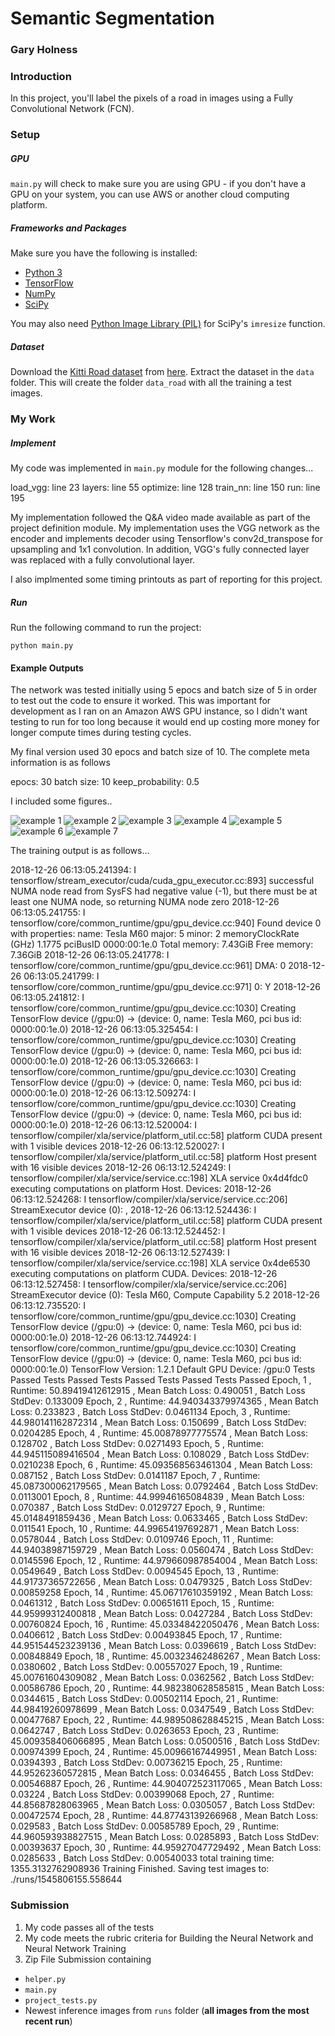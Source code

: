 # Semantic Segmentation
### Gary Holness

### Introduction
In this project, you'll label the pixels of a road in images using a Fully Convolutional Network (FCN).

### Setup
##### GPU
`main.py` will check to make sure you are using GPU - if you don't have a GPU on your system, you can use AWS or another cloud computing platform.
##### Frameworks and Packages
Make sure you have the following is installed:
 - [Python 3](https://www.python.org/)
 - [TensorFlow](https://www.tensorflow.org/)
 - [NumPy](http://www.numpy.org/)
 - [SciPy](https://www.scipy.org/)

You may also need [Python Image Library (PIL)](https://pillow.readthedocs.io/) for SciPy's `imresize` function.

##### Dataset
Download the [Kitti Road dataset](http://www.cvlibs.net/datasets/kitti/eval_road.php) from [here](http://www.cvlibs.net/download.php?file=data_road.zip).  Extract the dataset in the `data` folder.  This will create the folder `data_road` with all the training a test images.

### My Work
##### Implement
My code was implemented in `main.py` module for the following changes...

load_vgg:  line 23
layers:  line 55
optimize: line 128
train_nn: line 150
run:  line 195

My implementation followed the Q&A video made available as part of the project
definition module.  My implementation uses the VGG network as the encoder and
implements decoder using Tensorflow's conv2d_transpose for upsampling and 
1x1 convolution.   In addition, VGG's fully connected layer was replaced with
a fully convolutional layer.

I also implmented some timing printouts as part of reporting for this project.
##### Run
Run the following command to run the project:
```
python main.py
```

#### Example Outputs
The network was tested initially using 5 epocs and batch size of 5 in order to test
out the code to ensure it worked. This was important for development as I ran on
an Amazon AWS GPU instance, so I didn't want testing to run for too long because
it would end up costing more money for longer compute times during testing cycles.

My final version used 30 epocs and batch size of 10.  The complete meta information
is as follows

epocs: 30
batch size:  10
keep_probability:  0.5

I included some figures..

![example 1](example1.png)
![example 2](example2.png)
![example 3](example3.png)
![example 4](example4.png)
![example 5](example5.png)
![example 6](example6.png)
![example 7](example7.png)

The training output is as follows...

2018-12-26 06:13:05.241394: I tensorflow/stream_executor/cuda/cuda_gpu_executor.cc:893] successful NUMA node read from SysFS had negative value (-1), but there must be at least one NUMA node, so returning NUMA node zero
2018-12-26 06:13:05.241755: I tensorflow/core/common_runtime/gpu/gpu_device.cc:940] Found device 0 with properties:
name: Tesla M60
major: 5 minor: 2 memoryClockRate (GHz) 1.1775
pciBusID 0000:00:1e.0
Total memory: 7.43GiB
Free memory: 7.36GiB
2018-12-26 06:13:05.241778: I tensorflow/core/common_runtime/gpu/gpu_device.cc:961] DMA: 0
2018-12-26 06:13:05.241799: I tensorflow/core/common_runtime/gpu/gpu_device.cc:971] 0:   Y
2018-12-26 06:13:05.241812: I tensorflow/core/common_runtime/gpu/gpu_device.cc:1030] Creating TensorFlow device (/gpu:0) -> (device: 0, name: Tesla M60, pci bus id: 0000:00:1e.0)
2018-12-26 06:13:05.325454: I tensorflow/core/common_runtime/gpu/gpu_device.cc:1030] Creating TensorFlow device (/gpu:0) -> (device: 0, name: Tesla M60, pci bus id: 0000:00:1e.0)
2018-12-26 06:13:05.326663: I tensorflow/core/common_runtime/gpu/gpu_device.cc:1030] Creating TensorFlow device (/gpu:0) -> (device: 0, name: Tesla M60, pci bus id: 0000:00:1e.0)
2018-12-26 06:13:12.509274: I tensorflow/core/common_runtime/gpu/gpu_device.cc:1030] Creating TensorFlow device (/gpu:0) -> (device: 0, name: Tesla M60, pci bus id: 0000:00:1e.0)
2018-12-26 06:13:12.520004: I tensorflow/compiler/xla/service/platform_util.cc:58] platform CUDA present with 1 visible devices
2018-12-26 06:13:12.520027: I tensorflow/compiler/xla/service/platform_util.cc:58] platform Host present with 16 visible devices
2018-12-26 06:13:12.524249: I tensorflow/compiler/xla/service/service.cc:198] XLA service 0x4d4fdc0 executing computations on platform Host. Devices:
2018-12-26 06:13:12.524268: I tensorflow/compiler/xla/service/service.cc:206]   StreamExecutor device (0): <undefined>, <undefined>
2018-12-26 06:13:12.524436: I tensorflow/compiler/xla/service/platform_util.cc:58] platform CUDA present with 1 visible devices
2018-12-26 06:13:12.524452: I tensorflow/compiler/xla/service/platform_util.cc:58] platform Host present with 16 visible devices
2018-12-26 06:13:12.527439: I tensorflow/compiler/xla/service/service.cc:198] XLA service 0x4de6530 executing computations on platform CUDA. Devices:
2018-12-26 06:13:12.527458: I tensorflow/compiler/xla/service/service.cc:206]   StreamExecutor device (0): Tesla M60, Compute Capability 5.2
2018-12-26 06:13:12.735520: I tensorflow/core/common_runtime/gpu/gpu_device.cc:1030] Creating TensorFlow device (/gpu:0) -> (device: 0, name: Tesla M60, pci bus id: 0000:00:1e.0)
2018-12-26 06:13:12.744924: I tensorflow/core/common_runtime/gpu/gpu_device.cc:1030] Creating TensorFlow device (/gpu:0) -> (device: 0, name: Tesla M60, pci bus id: 0000:00:1e.0)
TensorFlow Version: 1.2.1
Default GPU Device: /gpu:0
Tests Passed
Tests Passed
Tests Passed
Tests Passed
Tests Passed
Epoch,  1 , Runtime:  50.89419412612915 , Mean Batch Loss:  0.490051 , Batch Loss StdDev:  0.133009
Epoch,  2 , Runtime:  44.940343379974365 , Mean Batch Loss:  0.233823 , Batch Loss StdDev:  0.0461134
Epoch,  3 , Runtime:  44.980141162872314 , Mean Batch Loss:  0.150699 , Batch Loss StdDev:  0.0204285
Epoch,  4 , Runtime:  45.00878977775574 , Mean Batch Loss:  0.128702 , Batch Loss StdDev:  0.0271493
Epoch,  5 , Runtime:  44.945115089416504 , Mean Batch Loss:  0.108029 , Batch Loss StdDev:  0.0210238
Epoch,  6 , Runtime:  45.093568563461304 , Mean Batch Loss:  0.087152 , Batch Loss StdDev:  0.0141187
Epoch,  7 , Runtime:  45.087300062179565 , Mean Batch Loss:  0.0792464 , Batch Loss StdDev:  0.0113001
Epoch,  8 , Runtime:  44.99946165084839 , Mean Batch Loss:  0.070387 , Batch Loss StdDev:  0.0129727
Epoch,  9 , Runtime:  45.0148491859436 , Mean Batch Loss:  0.0633465 , Batch Loss StdDev:  0.011541
Epoch,  10 , Runtime:  44.99654197692871 , Mean Batch Loss:  0.0578044 , Batch Loss StdDev:  0.0109746
Epoch,  11 , Runtime:  44.94038987159729 , Mean Batch Loss:  0.0560474 , Batch Loss StdDev:  0.0145596
Epoch,  12 , Runtime:  44.979660987854004 , Mean Batch Loss:  0.0549649 , Batch Loss StdDev:  0.0094545
Epoch,  13 , Runtime:  44.91737365722656 , Mean Batch Loss:  0.0479325 , Batch Loss StdDev:  0.00859258
Epoch,  14 , Runtime:  45.06717610359192 , Mean Batch Loss:  0.0461312 , Batch Loss StdDev:  0.00651611
Epoch,  15 , Runtime:  44.95999312400818 , Mean Batch Loss:  0.0427284 , Batch Loss StdDev:  0.00760824
Epoch,  16 , Runtime:  45.03348422050476 , Mean Batch Loss:  0.0406612 , Batch Loss StdDev:  0.00493845
Epoch,  17 , Runtime:  44.951544523239136 , Mean Batch Loss:  0.0396619 , Batch Loss StdDev:  0.00848849
Epoch,  18 , Runtime:  45.00323462486267 , Mean Batch Loss:  0.0380602 , Batch Loss StdDev:  0.00557027
Epoch,  19 , Runtime:  45.00761604309082 , Mean Batch Loss:  0.0362562 , Batch Loss StdDev:  0.00586786
Epoch,  20 , Runtime:  44.982380628585815 , Mean Batch Loss:  0.0344615 , Batch Loss StdDev:  0.00502114
Epoch,  21 , Runtime:  44.98419260978699 , Mean Batch Loss:  0.0347549 , Batch Loss StdDev:  0.00477687
Epoch,  22 , Runtime:  44.989508628845215 , Mean Batch Loss:  0.0642747 , Batch Loss StdDev:  0.0263653
Epoch,  23 , Runtime:  45.009358406066895 , Mean Batch Loss:  0.0500516 , Batch Loss StdDev:  0.00974399
Epoch,  24 , Runtime:  45.00966167449951 , Mean Batch Loss:  0.0394393 , Batch Loss StdDev:  0.00736215
Epoch,  25 , Runtime:  44.95262360572815 , Mean Batch Loss:  0.0346455 , Batch Loss StdDev:  0.00546887
Epoch,  26 , Runtime:  44.904072523117065 , Mean Batch Loss:  0.03224 , Batch Loss StdDev:  0.00399068
Epoch,  27 , Runtime:  44.85687828063965 , Mean Batch Loss:  0.0305057 , Batch Loss StdDev:  0.00472574
Epoch,  28 , Runtime:  44.87743139266968 , Mean Batch Loss:  0.029583 , Batch Loss StdDev:  0.00585789
Epoch,  29 , Runtime:  44.960593938827515 , Mean Batch Loss:  0.0285893 , Batch Loss StdDev:  0.00393637
Epoch,  30 , Runtime:  44.95927047729492 , Mean Batch Loss:  0.0285633 , Batch Loss StdDev:  0.00540033
total training time:  1355.3132762908936
Training Finished. Saving test images to: ./runs/1545806155.558644

### Submission
1. My code passes all of the tests
2. My code meets the rubric criteria for Building the Neural Network and Neural Network Training
3. Zip File Submission containing 
 - `helper.py`
 - `main.py`
 - `project_tests.py`
 - Newest inference images from `runs` folder  (**all images from the most recent run**)
 

